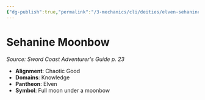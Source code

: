 ```yaml
---
{"dg-publish":true,"permalink":"/3-mechanics/cli/deities/elven-sehanine-moonbow-scag/","tags":["ttrpg-cli/compendium/src/5e/scag","ttrpg-cli/deity/elven","ttrpg-cli/domain/knowledge"],"noteIcon":""}
---
```


# Sehanine Moonbow
*Source: Sword Coast Adventurer's Guide p. 23* 

- **Alignment**: Chaotic Good
- **Domains**: Knowledge
- **Pantheon**: Elven
- **Symbol**: Full moon under a moonbow